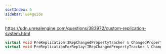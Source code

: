 ```yaml
---
sortIndex: 6
sidebar: ue4guide
---
```


<https://udn.unrealengine.com/questions/383972/custom-replication-system.html>

```cpp
virtual void PreReplication(IRepChangedPropertyTracker & ChangedPropertyTracker) override;
virtual void PreReplicationForReplay(IRepChangedPropertyTracker & ChangedPropertyTracker) override;
```
